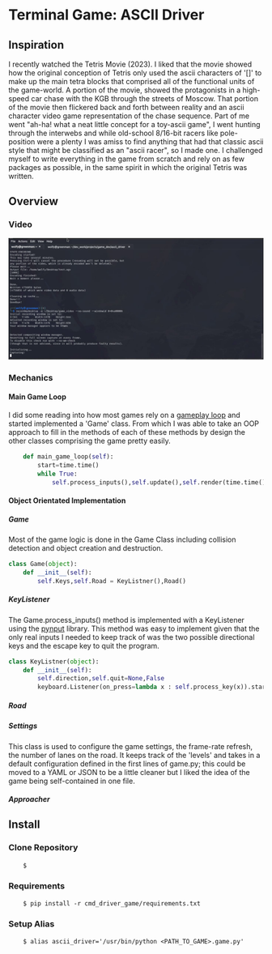 # Terminal Game: ASCII Driver

## Inspiration
I recently watched the Tetris Movie (2023). I liked that the movie showed how the original conception of Tetris 
only used the ascii characters of '[]' to make up the main tetra blocks that comprised all of the functional units of the game-world. A portion of the movie, showed the protagonists 
in a high-speed car chase with the KGB through the streets of Moscow. That portion of the movie then flickered back and forth between reality 
and an ascii character video game representation of the chase sequence. Part of me went "ah-ha! what a neat little concept for a toy-ascii game", I went hunting through the interwebs and while 
old-school 8/16-bit racers  like pole-position were a plenty I was amiss to find anything that had that classic ascii style that might be classified as an "ascii racer", so I made one. I challenged myself 
to write everything in the game from scratch and rely on as few packages as possible, in the same spirit in which the original Tetris was written.

## Overview
### Video
![](https://github.com/lukaselsrode/projects/blob/main/game_dev/ascii_driver/misc/game_video.gif)
### Mechanics
#### Main Game Loop
I did some reading into how most games rely on a [gameplay loop](https://gameprogrammingpatterns.com/game-loop.html) and started implemented a 'Game' class. 
From which I was able to take an OOP approach to fill in the methods of each of these methods by design the other classes comprising the game pretty easily.
```python
    def main_game_loop(self):
        start=time.time()
        while True:
            self.process_inputs(),self.update(),self.render(time.time(),start)
```
#### Object Orientated Implementation
##### Game
Most of the game logic is done in the Game Class including collision detection and object creation and destruction. 
```python
class Game(object):
    def __init__(self):
        self.Keys,self.Road = KeyListner(),Road()
```
##### KeyListener
The Game.process_inputs() method is implemented with a KeyListener using the [pynput](https://pypi.org/project/pynput/) library. This method was easy to implement given that the only real inputs I needed to keep track of was the two possible directional keys and the escape key to quit the program. 
```python
class KeyListner(object):
    def __init__(self):
        self.direction,self.quit=None,False
        keyboard.Listener(on_press=lambda x : self.process_key(x)).start()
```
##### Road 
##### Settings 
This class is used to configure the game settings, the frame-rate refresh, the number of lanes on the road. It keeps track of the 'levels' and takes in a default configuration defined in the first lines of game.py; this could be moved to a YAML or JSON to be a little cleaner but I liked the idea of the game being self-contained in one file. 
##### Approacher
## Install
### Clone Repository
```shell
    $  
```
### Requirements
```shell
    $ pip install -r cmd_driver_game/requirements.txt 
```
### Setup Alias 
```shell
    $ alias ascii_driver='/usr/bin/python <PATH_TO_GAME>.game.py'
```

